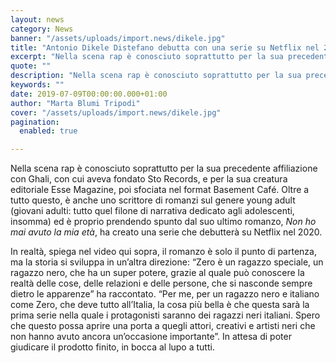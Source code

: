 ```yaml
---
layout: news
category: News
banner: "/assets/uploads/import.news/dikele.jpg"
title: "Antonio Dikele Distefano debutta con una serie su Netflix nel 2020"
excerpt: "Nella scena rap è conosciuto soprattutto per la sua precedente affiliazione con Ghali, con cui aveva fondato Sto Records, e per la sua creatura editoriale Esse Magazine, poi sfociata nel format Basement Café. Oltre a tutto questo, è anche uno scrittore di romanzi sul genere young adult (giovani adulti: tutto quel filone di narrativa dedicato [&hellip"
quote: ""
description: "Nella scena rap è conosciuto soprattutto per la sua precedente affiliazione con Ghali, con cui aveva fondato Sto Records, e per la sua creatura editoriale Esse Magazine, poi sfociata nel format Basement Café. Oltre a tutto questo, è anche uno scrittore di romanzi sul genere young adult (giovani adulti: tutto quel filone di narrativa dedicato [&hellip"
keywords: ""
date: 2019-07-09T00:00:00.000+01:00
author: "Marta Blumi Tripodi"
cover: "/assets/uploads/import.news/dikele.jpg"
pagination:
  enabled: true

---
```


Nella scena rap è conosciuto soprattutto per la sua precedente affiliazione con Ghali, con cui aveva fondato Sto Records, e per la sua creatura editoriale Esse Magazine, poi sfociata nel format Basement Café. Oltre a tutto questo, è anche uno scrittore di romanzi sul genere young adult (giovani adulti: tutto quel filone di narrativa dedicato agli adolescenti, insomma) ed è proprio prendendo spunto dal suo ultimo romanzo, _Non ho mai avuto la mia età_, ha creato una serie che debutterà su Netflix nel 2020.

In realtà, spiega nel video qui sopra, il romanzo è solo il punto di partenza, ma la storia si sviluppa in un’altra direzione: “Zero è un ragazzo speciale, un ragazzo nero, che ha un super potere, grazie al quale può conoscere la realtà delle cose, delle relazioni e delle persone, che si nasconde sempre dietro le apparenze” ha raccontato. “Per me, per un ragazzo nero e italiano come Zero, che deve tutto all’Italia, la cosa più bella è che questa sarà la prima serie nella quale i protagonisti saranno dei ragazzi neri italiani. Spero che questo possa aprire una porta a quegli attori, creativi e artisti neri che non hanno avuto ancora un’occasione importante”. In attesa di poter giudicare il prodotto finito, in bocca al lupo a tutti.